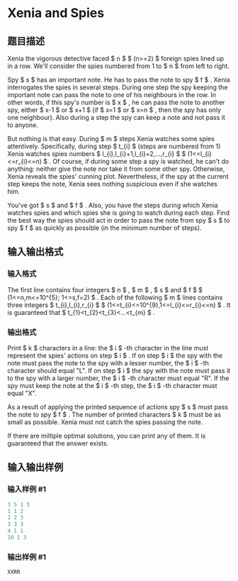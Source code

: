 # Xenia and Spies

## 题目描述

Xenia the vigorous detective faced $ n $ $ (n>=2) $ foreign spies lined up in a row. We'll consider the spies numbered from 1 to $ n $ from left to right.

Spy $ s $ has an important note. He has to pass the note to spy $ f $ . Xenia interrogates the spies in several steps. During one step the spy keeping the important note can pass the note to one of his neighbours in the row. In other words, if this spy's number is $ x $ , he can pass the note to another spy, either $ x-1 $ or $ x+1 $ (if $ x=1 $ or $ x=n $ , then the spy has only one neighbour). Also during a step the spy can keep a note and not pass it to anyone.

But nothing is that easy. During $ m $ steps Xenia watches some spies attentively. Specifically, during step $ t_{i} $ (steps are numbered from 1) Xenia watches spies numbers $ l_{i},l_{i}+1,l_{i}+2,...,r_{i} $ $ (1<=l_{i}<=r_{i}<=n) $ . Of course, if during some step a spy is watched, he can't do anything: neither give the note nor take it from some other spy. Otherwise, Xenia reveals the spies' cunning plot. Nevertheless, if the spy at the current step keeps the note, Xenia sees nothing suspicious even if she watches him.

You've got $ s $ and $ f $ . Also, you have the steps during which Xenia watches spies and which spies she is going to watch during each step. Find the best way the spies should act in order to pass the note from spy $ s $ to spy $ f $ as quickly as possible (in the minimum number of steps).

## 输入输出格式

### 输入格式

The first line contains four integers $ n $ , $ m $ , $ s $ and $ f $ $ (1<=n,m<=10^{5}; 1<=s,f=2) $ . Each of the following $ m $ lines contains three integers $ t_{i},l_{i},r_{i} $ $ (1<=t_{i}<=10^{9},1<=l_{i}<=r_{i}<=n) $ . It is guaranteed that $ t_{1}&lt;t_{2}&lt;t_{3}&lt;...&lt;t_{m} $ .

### 输出格式

Print $ k $ characters in a line: the $ i $ -th character in the line must represent the spies' actions on step $ i $ . If on step $ i $ the spy with the note must pass the note to the spy with a lesser number, the $ i $ -th character should equal "L". If on step $ i $ the spy with the note must pass it to the spy with a larger number, the $ i $ -th character must equal "R". If the spy must keep the note at the $ i $ -th step, the $ i $ -th character must equal "X".

As a result of applying the printed sequence of actions spy $ s $ must pass the note to spy $ f $ . The number of printed characters $ k $ must be as small as possible. Xenia must not catch the spies passing the note.

If there are miltiple optimal solutions, you can print any of them. It is guaranteed that the answer exists.

## 输入输出样例

### 输入样例 #1

```cpp
3 5 1 3
1 1 2
2 2 3
3 3 3
4 1 1
10 1 3

```
### 输出样例 #1

```cpp
XXRR

```
